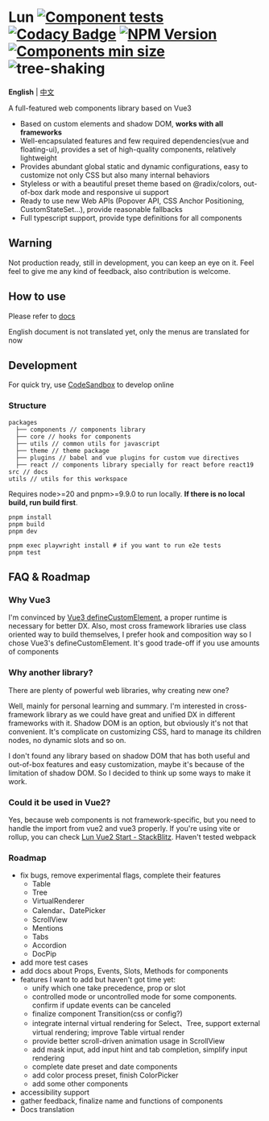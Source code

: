 # Lun [![Component tests](https://github.com/lejunyang/lun/actions/workflows/test.yml/badge.svg)](https://github.com/lejunyang/lun/actions/workflows/test.yml) [![Codacy Badge](https://app.codacy.com/project/badge/Coverage/751fd91b62944d92a6582bad731d20c8)](https://app.codacy.com/gh/lejunyang/lun/dashboard?utm_source=gh&utm_medium=referral&utm_content=&utm_campaign=Badge_coverage) [![NPM Version](https://img.shields.io/npm/v/%40lun-web%2Fcomponents)](https://www.npmjs.com/package/@lun-web/components) [![Components min size](https://badgen.net/bundlephobia/minzip/@lun-web/components)](https://bundlephobia.com/package/@lun-web/components@latest) ![tree-shaking](https://badgen.net/bundlephobia/tree-shaking/@lun-web/components)

**English** | [中文](./README.zh-CN.md)

A full-featured web components library based on Vue3

- Based on custom elements and shadow DOM, **works with all frameworks**
- Well-encapsulated features and few required dependencies(vue and floating-ui), provides a set of high-quality components, relatively lightweight
- Provides abundant global static and dynamic configurations, easy to customize not only CSS but also many internal behaviors
- Styleless or with a beautiful preset theme based on @radix/colors, out-of-box dark mode and responsive ui support
- Ready to use new Web APIs (Popover API, CSS Anchor Positioning, CustomStateSet...), provide reasonable fallbacks
- Full typescript support, provide type definitions for all components

## Warning

Not production ready, still in development, you can keep an eye on it. Feel feel to give me any kind of feedback, also contribution is welcome.

## How to use

Please refer to [docs](https://lejunyang.github.io/lun/en/guides/usage/)

English document is not translated yet, only the menus are translated for now

## Development

For quick try, use [CodeSandbox](https://codesandbox.io/p/github/lejunyang/lun/main) to develop online

### Structure

```
packages
  ├── components // components library
  ├── core // hooks for components
  ├── utils // common utils for javascript
  ├── theme // theme package
  ├── plugins // babel and vue plugins for custom vue directives
  ├── react // components library specially for react before react19
src // docs
utils // utils for this workspace
```

Requires node>=20 and pnpm>=9.9.0 to run locally. **If there is no local build, run build first**.

```
pnpm install
pnpm build
pnpm dev

pnpm exec playwright install # if you want to run e2e tests
pnpm test
```

## FAQ & Roadmap

### Why Vue3

I'm convinced by [Vue3 defineCustomElement](https://vuejs.org/guide/extras/web-components.html), a proper runtime is necessary for better DX.
Also, most cross framework libraries use class oriented way to build themselves, I prefer hook and composition way so I chose Vue3's defineCustomElement. It's good trade-off if you use amounts of components

### Why another library?

There are plenty of powerful web libraries, why creating new one?

Well, mainly for personal learning and summary. I'm interested in cross-framework library as we could have great and unified DX in different frameworks with it. Shadow DOM is an option, but obviously it's not that convenient. It's complicate on customizing CSS, hard to manage its children nodes, no dynamic slots and so on.

I don't found any library based on shadow DOM that has both useful and out-of-box features and easy customization, maybe it's because of the limitation of shadow DOM. So I decided to think up some ways to make it work.

### Could it be used in Vue2?

Yes, because web components is not framework-specific, but you need to handle the import from vue2 and vue3 properly. If you're using vite or rollup, you can check [Lun Vue2 Start - StackBlitz](https://stackblitz.com/edit/lun-vue2-start?file=vite.config.js,src%2FApp.vue,package.json). Haven't tested webpack

### Roadmap

- fix bugs, remove experimental flags, complete their features
  - Table
  - Tree
  - VirtualRenderer
  - Calendar、DatePicker
  - ScrollView
  - Mentions
  - Tabs
  - Accordion
  - DocPip
- add more test cases
- add docs about Props, Events, Slots, Methods for components
- features I want to add but haven't got time yet:
  - unify which one take precedence, prop or slot
  - controlled mode or uncontrolled mode for some components. confirm if update events can be canceled
  - finalize component Transition(css or config?)
  - integrate internal virtual rendering for Select、Tree, support external virtual rendering; improve Table virtual render
  - provide better scroll-driven animation usage in ScrollView
  - add mask input, add input hint and tab completion, simplify input rendering
  - complete date preset and date components
  - add color process preset, finish ColorPicker
  - add some other components
- accessibility support
- gather feedback, finalize name and functions of components
- Docs translation
